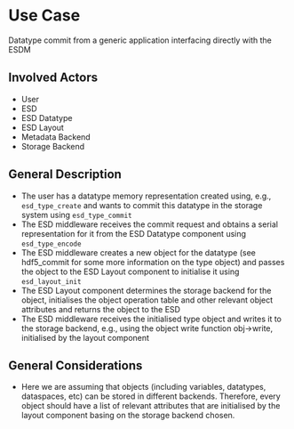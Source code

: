 # Use Case
Datatype commit from a generic application interfacing directly with the ESDM

## Involved Actors
* User
* ESD
* ESD Datatype
* ESD Layout
* Metadata Backend
* Storage Backend

## General Description
* The user has a datatype memory representation created using, e.g., `esd_type_create` and wants to commit this datatype in the storage system using `esd_type_commit`
* The ESD middleware receives the commit request and obtains a serial representation for it from the ESD Datatype component using `esd_type_encode`
* The ESD middleware creates a new object for the datatype (see hdf5_commit for some more information on the type object) and passes the object to the ESD Layout component to initialise it using `esd_layout_init`
* The ESD Layout component determines the storage backend for the object, initialises the object operation table and other relevant object attributes and returns the object to the ESD
* The ESD middleware receives the initialised type object and writes it to the storage backend, e.g., using the object write function obj->write, initialised by the layout component

## General Considerations
* Here we are assuming that objects (including variables, datatypes, dataspaces, etc) can be stored in different backends. Therefore, every object should have a list of relevant attributes that are initialised by the layout component basing on the storage backend chosen.
